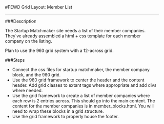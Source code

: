 #FEWD Grid Layout: Member List

---


###Description

The Startup Matchmaker site needs a list of their member companies. They've already assembled a html + css template for each member company on the listing.

Plan to use the 960 grid system with a 12-across grid.


###Steps

* Connect the css files for startup matchmaker, the member company block, and the 960 grid.
* Use the 960 grid framework to center the header and the content header.  Add grid classes to extant tags where appropriate and add divs where needed.
* Use the grid framework to create a list of member companies where each row is 2 entries across.  This should go into the main content.  The content for the member companies is in member_blocks.html.  You will need to wrap these blocks in a grid structure.
* Use the grid framework to properly house the footer.